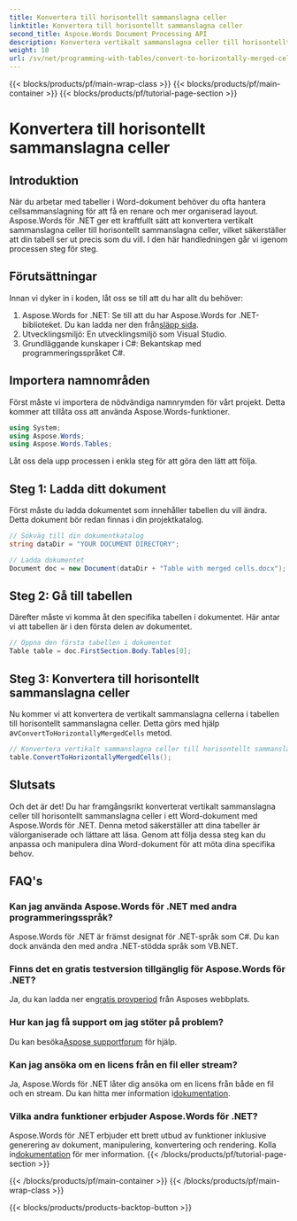 ```yaml
---
title: Konvertera till horisontellt sammanslagna celler
linktitle: Konvertera till horisontellt sammanslagna celler
second_title: Aspose.Words Document Processing API
description: Konvertera vertikalt sammanslagna celler till horisontellt sammanslagna celler i Word-dokument med Aspose.Words för .NET. Steg-för-steg-guide för en sömlös bordslayout.
weight: 10
url: /sv/net/programming-with-tables/convert-to-horizontally-merged-cells/
---
```


{{< blocks/products/pf/main-wrap-class >}}
{{< blocks/products/pf/main-container >}}
{{< blocks/products/pf/tutorial-page-section >}}

# Konvertera till horisontellt sammanslagna celler

## Introduktion

När du arbetar med tabeller i Word-dokument behöver du ofta hantera cellsammanslagning för att få en renare och mer organiserad layout. Aspose.Words för .NET ger ett kraftfullt sätt att konvertera vertikalt sammanslagna celler till horisontellt sammanslagna celler, vilket säkerställer att din tabell ser ut precis som du vill. I den här handledningen går vi igenom processen steg för steg.

## Förutsättningar

Innan vi dyker in i koden, låt oss se till att du har allt du behöver:

1.  Aspose.Words for .NET: Se till att du har Aspose.Words for .NET-biblioteket. Du kan ladda ner den från[släpp sida](https://releases.aspose.com/words/net/).
2. Utvecklingsmiljö: En utvecklingsmiljö som Visual Studio.
3. Grundläggande kunskaper i C#: Bekantskap med programmeringsspråket C#.

## Importera namnområden

Först måste vi importera de nödvändiga namnrymden för vårt projekt. Detta kommer att tillåta oss att använda Aspose.Words-funktioner.

```csharp
using System;
using Aspose.Words;
using Aspose.Words.Tables;
```

Låt oss dela upp processen i enkla steg för att göra den lätt att följa.

## Steg 1: Ladda ditt dokument

Först måste du ladda dokumentet som innehåller tabellen du vill ändra. Detta dokument bör redan finnas i din projektkatalog.

```csharp
// Sökväg till din dokumentkatalog
string dataDir = "YOUR DOCUMENT DIRECTORY";

// Ladda dokumentet
Document doc = new Document(dataDir + "Table with merged cells.docx");
```

## Steg 2: Gå till tabellen

Därefter måste vi komma åt den specifika tabellen i dokumentet. Här antar vi att tabellen är i den första delen av dokumentet.

```csharp
// Öppna den första tabellen i dokumentet
Table table = doc.FirstSection.Body.Tables[0];
```

## Steg 3: Konvertera till horisontellt sammanslagna celler

 Nu kommer vi att konvertera de vertikalt sammanslagna cellerna i tabellen till horisontellt sammanslagna celler. Detta görs med hjälp av`ConvertToHorizontallyMergedCells` metod.

```csharp
// Konvertera vertikalt sammanslagna celler till horisontellt sammanslagna celler
table.ConvertToHorizontallyMergedCells();
```

## Slutsats

Och det är det! Du har framgångsrikt konverterat vertikalt sammanslagna celler till horisontellt sammanslagna celler i ett Word-dokument med Aspose.Words för .NET. Denna metod säkerställer att dina tabeller är välorganiserade och lättare att läsa. Genom att följa dessa steg kan du anpassa och manipulera dina Word-dokument för att möta dina specifika behov.

## FAQ's

### Kan jag använda Aspose.Words för .NET med andra programmeringsspråk?  
Aspose.Words för .NET är främst designat för .NET-språk som C#. Du kan dock använda den med andra .NET-stödda språk som VB.NET.

### Finns det en gratis testversion tillgänglig för Aspose.Words för .NET?  
 Ja, du kan ladda ner en[gratis provperiod](https://releases.aspose.com/) från Asposes webbplats.

### Hur kan jag få support om jag stöter på problem?  
 Du kan besöka[Aspose supportforum](https://forum.aspose.com/c/words/8) för hjälp.

### Kan jag ansöka om en licens från en fil eller stream?  
Ja, Aspose.Words för .NET låter dig ansöka om en licens från både en fil och en stream. Du kan hitta mer information i[dokumentation](https://reference.aspose.com/words/net/).

### Vilka andra funktioner erbjuder Aspose.Words för .NET?  
 Aspose.Words för .NET erbjuder ett brett utbud av funktioner inklusive generering av dokument, manipulering, konvertering och rendering. Kolla in[dokumentation](https://reference.aspose.com/words/net/) för mer information.
{{< /blocks/products/pf/tutorial-page-section >}}

{{< /blocks/products/pf/main-container >}}
{{< /blocks/products/pf/main-wrap-class >}}

{{< blocks/products/products-backtop-button >}}
